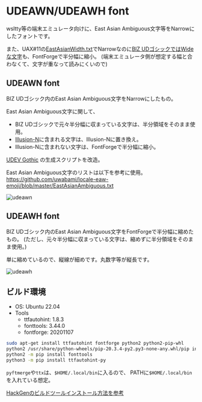 # UDEAWN/UDEAWH font

wsltty等の端末エミュレータ向けに、East Asian Ambiguous文字等をNarrowにしたフォントです。

また、UAX#11の[EastAsianWidth.txt](https://www.unicode.org/Public/UCD/latest/ucd/EastAsianWidth.txt)でNarrowなのに[BIZ UDゴシックではWideな文字](WidthMismatch.txt)も、FontForgeで半分幅に縮小。
(端末エミュレータ側が想定する幅と合わなくて、文字が重なって読みにくいので)

## UDEAWN font
BIZ UDゴシック内のEast Asian Ambiguous文字をNarrowにしたもの。

East Asian Ambiguous文字に関して、
+ BIZ UDゴシックで元々半分幅に収まっている文字は、半分領域をそのまま使用。
+ [Illusion-N](https://github.com/tomonic-x/Illusion)に含まれる文字は、Illusion-Nに置き換え。
+ Illusion-Nに含まれない文字は、FontForgeで半分幅に縮小。

[UDEV Gothic](https://github.com/yuru7/udev-gothic) の生成スクリプトを改造。

East Asian Ambiguous文字のリストは以下を参考に使用。
https://github.com/uwabami/locale-eaw-emoji/blob/master/EastAsianAmbiguous.txt

![udeawn](https://user-images.githubusercontent.com/761487/222949949-fe8dfa6d-582a-4276-8d3c-bbaf7fa08059.png)

## UDEAWH font
BIZ UDゴシック内のEast Asian Ambiguous文字をFontForgeで半分幅に縮めたもの。
(ただし、元々半分幅に収まっている文字は、縮めずに半分領域をそのまま使用。)

単に縮めているので、縦線が細めです。丸数字等が縦長です。

![udeawh](https://user-images.githubusercontent.com/761487/221395252-e00bd075-fe9c-44e5-a1bc-ec54006f756c.png)

## ビルド環境

* OS: Ubuntu 22.04
* Tools
  * ttfautohint: 1.8.3
  * fonttools: 3.44.0
  * fontforge: 20201107

```sh
sudo apt-get install ttfautohint fontforge python2 python2-pip-whl
python2 /usr/share/python-wheels/pip-20.3.4-py2.py3-none-any.whl/pip install --no-index /usr/share/python-wheels/pip-20.3.4-py2.py3-none-any.whl
python2 -m pip install fonttools
python3 -m pip install ttfautohint-py
```

`pyftmerge`や`ttx`は、`$HOME/.local/bin`に入るので、
PATHに`$HOME/.local/bin`を入れている想定。

[HackGenのビルドツールインストール方法を参考](https://github.com/yuru7/HackGen#%E3%83%93%E3%83%AB%E3%83%89%E3%83%84%E3%83%BC%E3%83%AB%E3%81%AE%E3%82%A4%E3%83%B3%E3%82%B9%E3%83%88%E3%83%BC%E3%83%AB%E6%96%B9%E6%B3%95%E3%81%A8%E6%B3%A8%E6%84%8F%E7%82%B9)
